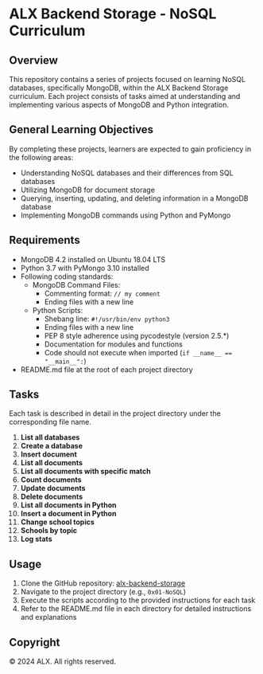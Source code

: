 # ALX Backend Storage - NoSQL Curriculum

## Overview
This repository contains a series of projects focused on learning NoSQL databases, specifically MongoDB, within the ALX Backend Storage curriculum. Each project consists of tasks aimed at understanding and implementing various aspects of MongoDB and Python integration.


## General Learning Objectives
By completing these projects, learners are expected to gain proficiency in the following areas:
- Understanding NoSQL databases and their differences from SQL databases
- Utilizing MongoDB for document storage
- Querying, inserting, updating, and deleting information in a MongoDB database
- Implementing MongoDB commands using Python and PyMongo

## Requirements
- MongoDB 4.2 installed on Ubuntu 18.04 LTS
- Python 3.7 with PyMongo 3.10 installed
- Following coding standards:
  - MongoDB Command Files:
    - Commenting format: `// my comment`
    - Ending files with a new line
  - Python Scripts:
    - Shebang line: `#!/usr/bin/env python3`
    - Ending files with a new line
    - PEP 8 style adherence using pycodestyle (version 2.5.*)
    - Documentation for modules and functions
    - Code should not execute when imported (`if __name__ == "__main__":`)
- README.md file at the root of each project directory

## Tasks
Each task is described in detail in the project directory under the corresponding file name.

1. **List all databases**
2. **Create a database**
3. **Insert document**
4. **List all documents**
5. **List all documents with specific match**
6. **Count documents**
7. **Update documents**
8. **Delete documents**
9. **List all documents in Python**
10. **Insert a document in Python**
11. **Change school topics**
12. **Schools by topic**
13. **Log stats**

## Usage
1. Clone the GitHub repository: [alx-backend-storage](github_repo_link)
2. Navigate to the project directory (e.g., `0x01-NoSQL`)
3. Execute the scripts according to the provided instructions for each task
4. Refer to the README.md file in each directory for detailed instructions and explanations

## Copyright
© 2024 ALX. All rights reserved.
